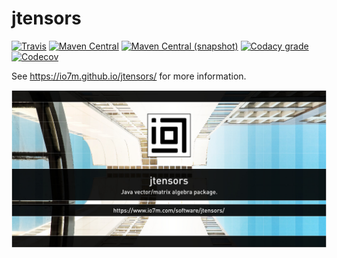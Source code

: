 jtensors
========

[![Travis](https://img.shields.io/travis/io7m/jtensors.png?style=flat-square)](https://travis-ci.org/io7m/jtensors)
[![Maven Central](https://img.shields.io/maven-central/v/com.io7m.jtensors/com.io7m.jtensors.png?style=flat-square)](http://search.maven.org/#search%7Cga%7C1%7Cg%3A%22com.io7m.jtensors%22)
[![Maven Central (snapshot)](https://img.shields.io/nexus/s/https/oss.sonatype.org/com.io7m.jtensors/com.io7m.jtensors.svg?style=flat-square)](https://oss.sonatype.org/content/repositories/snapshots/com/io7m/jtensors/)
[![Codacy grade](https://img.shields.io/codacy/grade/ef32f8e67cf14526b0ec1cb994ba562d.png?style=flat-square)](https://www.codacy.com/app/github_79/jtensors)
[![Codecov](https://img.shields.io/codecov/c/github/io7m/jtensors.png?style=flat-square)](https://codecov.io/gh/io7m/jtensors)

See https://io7m.github.io/jtensors/ for more information.

![jtensors](./src/site/resources/jtensors.jpg?raw=true)

